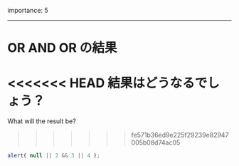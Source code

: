 importance: 5

---

# OR AND OR の結果

<<<<<<< HEAD
結果はどうなるでしょう？
=======
What will the result be?
>>>>>>> fe571b36ed9e225f29239e82947005b08d74ac05

```js
alert( null || 2 && 3 || 4 );
```
